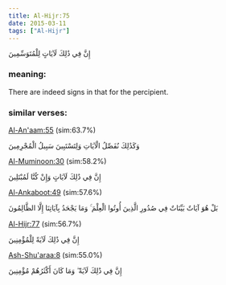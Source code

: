 ```yaml
---
title: Al-Hijr:75
date: 2015-03-11
tags: ["Al-Hijr"]
---
```

إِنَّ فِي ذَٰلِكَ لَآيَاتٍ لِلْمُتَوَسِّمِينَ
### meaning: 
There are indeed signs in that for the percipient.
### similar verses: 

[Al-An'aam:55](/6/55) (sim:63.7%)

وَكَذَٰلِكَ نُفَصِّلُ الْآيَاتِ وَلِتَسْتَبِينَ سَبِيلُ الْمُجْرِمِينَ

[Al-Muminoon:30](/23/30) (sim:58.2%)

إِنَّ فِي ذَٰلِكَ لَآيَاتٍ وَإِنْ كُنَّا لَمُبْتَلِينَ

[Al-Ankaboot:49](/29/49) (sim:57.6%)

بَلْ هُوَ آيَاتٌ بَيِّنَاتٌ فِي صُدُورِ الَّذِينَ أُوتُوا الْعِلْمَ ۚ وَمَا يَجْحَدُ بِآيَاتِنَا إِلَّا الظَّالِمُونَ

[Al-Hijr:77](/15/77) (sim:56.7%)

إِنَّ فِي ذَٰلِكَ لَآيَةً لِلْمُؤْمِنِينَ

[Ash-Shu'araa:8](/26/8) (sim:55.0%)

إِنَّ فِي ذَٰلِكَ لَآيَةً ۖ وَمَا كَانَ أَكْثَرُهُمْ مُؤْمِنِينَ
